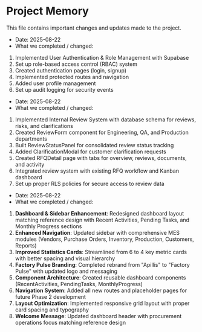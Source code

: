 # Project Memory

This file contains important changes and updates made to the project.

- Date: 2025-08-22
- What we completed / changed:
1. Implemented User Authentication & Role Management with Supabase
2. Set up role-based access control (RBAC) system
3. Created authentication pages (login, signup) 
4. Implemented protected routes and navigation
5. Added user profile management
6. Set up audit logging for security events

- Date: 2025-08-22
- What we completed / changed:
1. Implemented Internal Review System with database schema for reviews, risks, and clarifications
2. Created ReviewForm component for Engineering, QA, and Production departments
3. Built ReviewStatusPanel for consolidated review status tracking
4. Added ClarificationModal for customer clarification requests
5. Created RFQDetail page with tabs for overview, reviews, documents, and activity
6. Integrated review system with existing RFQ workflow and Kanban dashboard
7. Set up proper RLS policies for secure access to review data

- Date: 2025-08-22
- What we completed / changed:
1. **Dashboard & Sidebar Enhancement**: Redesigned dashboard layout matching reference design with Recent Activities, Pending Tasks, and Monthly Progress sections
2. **Enhanced Navigation**: Updated sidebar with comprehensive MES modules (Vendors, Purchase Orders, Inventory, Production, Customers, Reports)
3. **Improved Statistics Cards**: Streamlined from 6 to 4 key metric cards with better spacing and visual hierarchy
4. **Factory Pulse Branding**: Completed rebrand from "Apillis" to "Factory Pulse" with updated logo and messaging
5. **Component Architecture**: Created reusable dashboard components (RecentActivities, PendingTasks, MonthlyProgress)
6. **Navigation System**: Added all new routes and placeholder pages for future Phase 2 development
7. **Layout Optimization**: Implemented responsive grid layout with proper card spacing and typography
8. **Welcome Message**: Updated dashboard header with procurement operations focus matching reference design